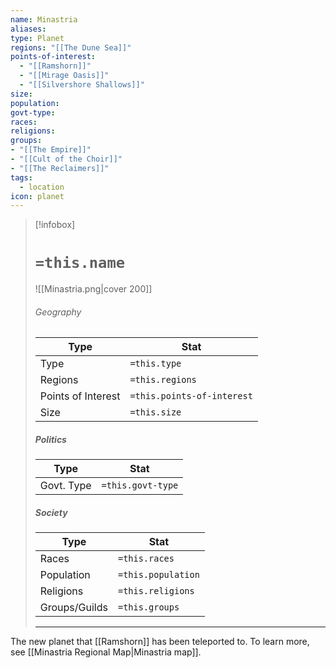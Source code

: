 ```yaml
---
name: Minastria
aliases: 
type: Planet
regions: "[[The Dune Sea]]"
points-of-interest:
  - "[[Ramshorn]]"
  - "[[Mirage Oasis]]"
  - "[[Silvershore Shallows]]"
size: 
population: 
govt-type: 
races: 
religions: 
groups: 
- "[[The Empire]]"
- "[[Cult of the Choir]]"
- "[[The Reclaimers]]"
tags:
  - location
icon: planet
---
```

> [!infobox]
> # `=this.name`
> ![[Minastria.png|cover 200]]
> ###### Geography
> | Type | Stat |
> | ---- | ---- |
> | Type | `=this.type` |
> | Regions | `=this.regions` |
> | Points of Interest | `=this.points-of-interest` |
> |  Size    | `=this.size`   |
> 
> ##### Politics
> | Type | Stat |
> | ---- | ---- |
> | Govt. Type | `=this.govt-type` |
> 
> ##### Society
> | Type | Stat |
> | ---- | ---- |
> | Races | `=this.races` |
> | Population | `=this.population` |
> | Religions | `=this.religions` |
> | Groups/Guilds | `=this.groups`|
> ---

The new planet that [[Ramshorn]] has been teleported to. To learn more, see [[Minastria Regional Map|Minastria map]].
